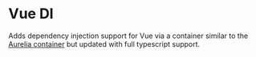 # Vue DI

Adds dependency injection support for Vue via a container similar to the [Aurelia container](https://github.com/aurelia/dependency-injection) but updated with full typescript support.


